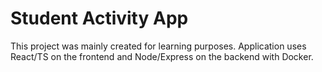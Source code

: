 # Student Activity App
This project was mainly created for learning purposes.
Application uses React/TS on the frontend and Node/Express on the backend with Docker.
